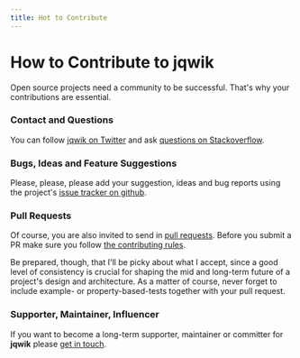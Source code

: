 ```yaml
---
title: Hot to Contribute
---
```

# How to Contribute to jqwik

Open source projects need a community to be successful. 
That's why your contributions are essential.

### Contact and Questions

You can follow [jqwik on Twitter](https://jqwik.net/release-notes.html#123)
and ask [questions on Stackoverflow](https://stackoverflow.com/questions/tagged/jqwik). 

### Bugs, Ideas and Feature Suggestions

Please, please, please add your suggestion, ideas and bug reports using the project's
[issue tracker on github](https://github.com/jlink/jqwik/issues).


### Pull Requests

Of course, you are also invited to send in [pull requests](https://github.com/jlink/jqwik/pulls).
Before you submit a PR make sure you follow [the contributing rules](https://github.com/jlink/jqwik/blob/master/CONTRIBUTING.md).
 
Be prepared, though, that I'll be picky about what I accept, since a good level of consistency
is crucial for shaping the mid and long-term future of a project's design and architecture.
As a matter of course, never forget to include example- or property-based-tests together with
your pull request.

### Supporter, Maintainer, Influencer

If you want to become a long-term supporter, maintainer or committer for __jqwik__
please [get in touch](mailto:business@johanneslink.net).


